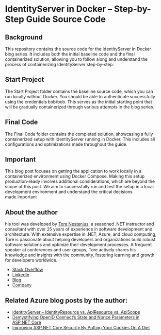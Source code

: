 # IdentityServer in Docker – Step-by-Step Guide Source Code

## Background
This repository contains the source code for the IdentityServer in Docker blog series. It includes both the initial baseline code and the final containerized solution, allowing you to follow along and understand the process of containerizing IdentityServer step-by-step.

## Start Project
The Start Project folder contains the baseline source code, which you can run locally without Docker. You should be able to authenticate successfully using the credentials bob/bob. This serves as the initial starting point that will be gradually containerized through various attempts in the blog series.

## Final Code
The Final Code folder contains the completed solution, showcasing a fully containerized setup with IdentityServer running in Docker. This includes all configurations and optimizations made throughout the guide.

## Important
This blog post focuses on getting the application to work locally in a containerized environment using Docker Compose. Making this setup production-ready involves additional considerations, which are beyond the scope of this post. We aim to successfully run and test the setup in a local development environment and understand the critical decisions made.Important



## About the author
his tool was developed by [Tore Nestenius](https://nestenius.se/), a seasoned .NET instructor and consultant with over 25 years of experience in software development and architecture. With extensive expertise in .NET, Azure, and cloud computing, Tore is passionate about helping developers and organizations build robust software solutions and optimize their development processes. A frequent speaker at conferences and user groups, Tore actively shares his knowledge and insights with the community, fostering learning and growth for developers worldwide.

* [Stack Overflow](https://stackoverflow.com/users/68490/tore-nestenius)
* [LinkedIn](https://www.linkedin.com/in/torenestenius/)
* [Blog](https://nestenius.se/)
* [Company](https://tn-data.se/)

## Related Azure blog posts by the author:
* [IdentityServer – IdentityResource vs. ApiResource vs. ApiScope](https://nestenius.se/2023/02/02/identityserver-identityresource-vs-apiresource-vs-apiscope/)
* [Demystifying OpenID Connect’s State and Nonce Parameters in ASP.NET Core](https://nestenius.se/2023/12/13/demystifying-openid-connects-state-and-nonce-parameters-in-asp-net-core/)
* [Improving ASP.NET Core Security By Putting Your Cookies On A Diet](https://nestenius.se/2024/01/22/improving-asp-net-core-security-by-putting-your-cookies-on-a-diet/)

